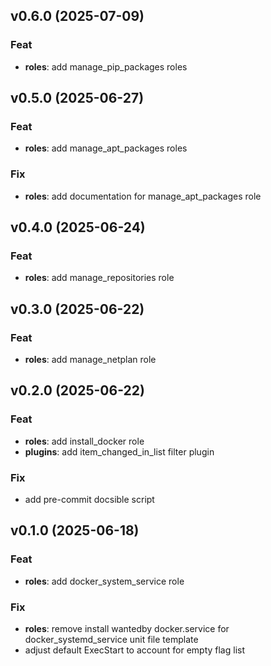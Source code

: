 ## v0.6.0 (2025-07-09)

### Feat

- **roles**: add manage_pip_packages roles

## v0.5.0 (2025-06-27)

### Feat

- **roles**: add manage_apt_packages roles

### Fix

- **roles**: add documentation for manage_apt_packages role

## v0.4.0 (2025-06-24)

### Feat

- **roles**: add manage_repositories role

## v0.3.0 (2025-06-22)

### Feat

- **roles**: add manage_netplan role

## v0.2.0 (2025-06-22)

### Feat

- **roles**: add install_docker role
- **plugins**: add item_changed_in_list filter plugin

### Fix

- add pre-commit docsible script

## v0.1.0 (2025-06-18)

### Feat

- **roles**: add docker_system_service role

### Fix

- **roles**: remove install wantedby docker.service for docker_systemd_service unit file template
- adjust default ExecStart to account for empty flag list

